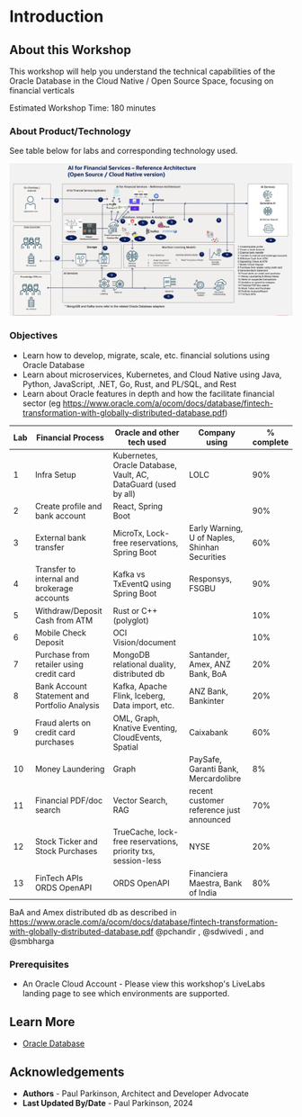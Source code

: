 # Introduction

## About this Workshop

[](youtube:v0nYRueADbo)

This workshop will help you understand the technical capabilities of the Oracle Database in the Cloud Native / Open Source Space, focusing on financial verticals

Estimated Workshop Time: 180 minutes

### About Product/Technology

See table below for labs and corresponding technology used.

![Microservices Architecture](./images/architecture.png " ")

[//]: # (If you would like to watch us do the workshop, click [here]&#40;https://youtu.be/yLBEPjOWaz0&#41;.)

### Objectives


- Learn how to develop, migrate, scale, etc. financial solutions using Oracle Database 
- Learn about microservices, Kubernetes, and Cloud Native using Java, Python, JavaScript, .NET, Go, Rust, and PL/SQL, and Rest
- Learn about Oracle features in depth and how the facilitate financial sector (eg https://www.oracle.com/a/ocom/docs/database/fintech-transformation-with-globally-distributed-database.pdf)

| Lab | Financial Process                             | Oracle and other tech used                                      | Company using                                  | % complete |
|-----|-----------------------------------------------|-----------------------------------------------------------------|------------------------------------------------|------------|
| 1   | Infra Setup                                   | Kubernetes, Oracle Database, Vault, AC, DataGuard (used by all) | LOLC                                           | 90%        |
| 2   | Create profile and bank account               | React, Spring Boot                                              |                                                | 90%        |
| 3   | External bank transfer                        | MicroTx, Lock-free reservations, Spring Boot                    | Early Warning, U of Naples, Shinhan Securities | 60%        |
| 4   | Transfer to internal and brokerage accounts   | Kafka vs TxEventQ using Spring Boot                             | Responsys, FSGBU                               | 90%        |
| 5   | Withdraw/Deposit Cash from ATM                | Rust or C++ (polyglot)                                          |                                                | 10%        |
| 6   | Mobile Check Deposit                          | OCI Vision/document                                             |                                                | 10%        |
| 7   | Purchase from retailer using credit card      | MongoDB relational duality, distributed db                      | Santander, Amex, ANZ Bank, BoA                 | 20%        |
| 8   | Bank Account Statement and Portfolio Analysis | Kafka, Apache Flink, Iceberg, Data import, etc.                 | ANZ Bank, Bankinter                                     | 20%        |
| 9   | Fraud alerts on credit card purchases         | OML, Graph, Knative Eventing, CloudEvents, Spatial              | Caixabank                                      | 60%        |
| 10  | Money Laundering                              | Graph                                                           | PaySafe, Garanti Bank, Mercardolibre           | 8%         |
| 11  | Financial PDF/doc search                      | Vector Search, RAG                                              | recent customer reference just announced       | 70%        |
| 12  | Stock Ticker and Stock Purchases              | TrueCache, lock-free reservations, priority txs, session-less   | NYSE                                           | 20%        |
| 13  | FinTech APIs ORDS OpenAPI                     | ORDS OpenAPI                                                    | Financiera Maestra, Bank of India              | 80%        |



BaA and Amex distributed db as described in https://www.oracle.com/a/ocom/docs/database/fintech-transformation-with-globally-distributed-database.pdf
@pchandir
,
@sdwivedi
, and
@smbharga

### Prerequisites

 - An Oracle Cloud Account - Please view this workshop's LiveLabs landing page to see which environments are supported.

## Learn More

* [Oracle Database](https://bit.ly/mswsdatabase)

## Acknowledgements
* **Authors** - Paul Parkinson, Architect and Developer Advocate
* **Last Updated By/Date** - Paul Parkinson, 2024
